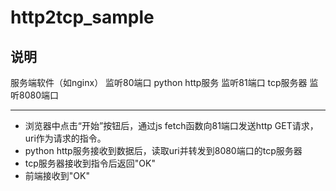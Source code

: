 # http2tcp_sample
## 说明
服务端软件（如nginx） 监听80端口
python http服务 监听81端口
tcp服务器 监听8080端口
___

- 浏览器中点击“开始”按钮后，通过js fetch函数向81端口发送http GET请求，uri作为请求的指令。
- python http服务接收到数据后，读取uri并转发到8080端口的tcp服务器
- tcp服务器接收到指令后返回"OK"
- 前端接收到"OK"
